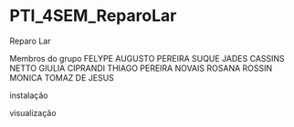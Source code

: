 # PTI_4SEM_ReparoLar
Reparo Lar


Membros do grupo
 FELYPE AUGUSTO PEREIRA SUQUE
 JADES CASSINS NETTO
 GIULIA CIPRANDI
 THIAGO PEREIRA NOVAIS
 ROSANA ROSSIN
 MONICA TOMAZ DE JESUS

instalação
 

visualização
